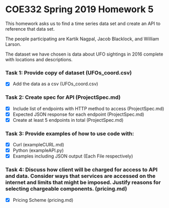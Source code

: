 # COE332 Spring 2019 Homework 5

This homework asks us to find a time series data set and create an API to reference that data set.

The people participating are Kartik Nagpal, Jacob Blacklock, and William Larson.

The dataset we have chosen is data about UFO sightings in 2016 complete with locations and descriptions.


### Task 1: Provide copy of dataset (UFOs_coord.csv)
 - [x] Add the data as a csv (UFOs_coord.csv)

### Task 2: Create spec for API (ProjectSpec.md)
 - [x] Include list of endpoints with HTTP method to access (ProjectSpec.md)
 - [x] Expected JSON response for each endpoint (ProjectSpec.md)
 - [x] Create at least 5 endpoints in total (ProjectSpec.md)

### Task 3: Provide examples of how to use code with:
- [x] Curl (exampleCURL.md)
- [x] Python (exampleAPI.py)
- [x] Examples including JSON output (Each File respectively)

### Task 4: Discuss how client will be charged for access to API and data. Consider ways that services are accessed on the internet and limits that might be imposed. Justify reasons for selecting chargeable components. (pricing.md)
- [x] Pricing Scheme (pricing.md)

